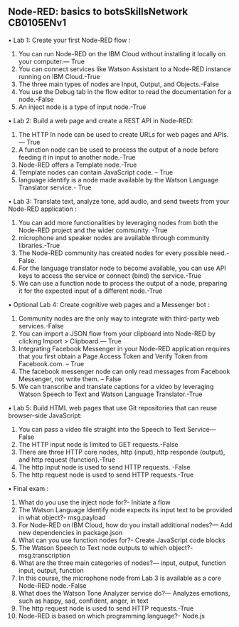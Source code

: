 ## Node-RED: basics to botsSkillsNetwork CB0105ENv1

•	Lab 1: Create your first Node-RED flow :
1.	You can run Node-RED on the IBM Cloud without installing it locally on your computer.— True
2.	 You can connect services like Watson Assistant to a Node-RED instance running on IBM Cloud.-True
3.	The three main types of nodes are Input, Output, and Objects.-False
4.	You use the Debug tab in the flow editor to read the documentation for a node.-False
5.	An inject node is a type of input node.-True

•	Lab 2: Build a web page and create a REST API in Node-RED:
1.	The HTTP In node can be used to create URLs for web pages and APIs. — True
2.	A function node can be used to process the output of a node before feeding it in input to another node.-True
3.	Node-RED offers a Template node.-True
4.	Template nodes can contain JavaScript code. – True
5.	language identify is a node made available by the Watson Language Translator service.- True

•	Lab 3: Translate text, analyze tone, add audio, and send tweets from your Node-RED application :
1.	You can add more functionalities by leveraging nodes from both the Node-RED project and the wider community. -True
2.	microphone and speaker nodes are available through community libraries.-True
3.	The Node-RED community has created nodes for every possible need.-False.
4.	For the language translator node to become available, you can use API keys to access the service or connect (bind) the service.-True
5.	We can use a function node to process the output of a node, preparing it for the expected input of a different node.-True

•	Optional Lab 4: Create cognitive web pages and a Messenger bot :
1.	Community nodes are the only way to integrate with third-party web services.-False
2.	You can import a JSON flow from your clipboard into Node-RED by clicking Import > Clipboard.— True
3.	Integrating Facebook Messenger in your Node-RED application requires that you first obtain a Page Access Token and Verify Token from Facebook.com. – True
4.	The facebook messenger node can only read messages from Facebook Messenger, not write them. – False
5.	We can transcribe and translate captions for a video by leveraging Watson Speech to Text and Watson Language Translator.-True

•	Lab 5: Build HTML web pages that use Git repositories that can reuse browser-side JavaScript:
1.	You can pass a video file straight into the Speech to Text Service— False
2.	The HTTP input node is limited to GET requests.-False
3.	There are three HTTP core nodes, http (input), http responde (output), and http request (function).-True
4.	The http input node is used to send HTTP requests. -False
5.	The http request node is used to send HTTP requests.-True

•	Final exam :
1.	What do you use the inject node for?- Initiate a flow 
2.	The Watson Language Identify node expects its input text to be provided in what object?- msg.payload 
3.	For Node-RED on IBM Cloud, how do you install additional nodes?— Add new dependencies in package.json
4.	What can you use function nodes for?- Create JavaScript code blocks 
5.	The Watson Speech to Text node outputs to which object?- msg.transcription
6.	What are the three main categories of nodes?—  input, output, function input, output, function 
7.	In this course, the microphone node from Lab 3 is available as a core Node-RED node.-False
8.	What does the Watson Tone Analyzer service do?— Analyzes emotions, such as happy, sad, confident, anger, in text 
9.	The http request node is used to send HTTP requests.-True
10.	Node-RED is based on which programming language?-  Node.js 
